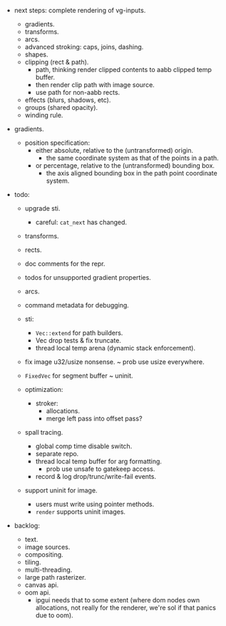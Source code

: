 
- next steps: complete rendering of vg-inputs.
    - gradients.
    - transforms.
    - arcs.
    - advanced stroking: caps, joins, dashing.
    - shapes.
    - clipping (rect & path).
        - path, thinking render clipped contents to aabb clipped temp buffer.
        - then render clip path with image source.
        - use path for non-aabb rects.
    - effects (blurs, shadows, etc).
    - groups (shared opacity).
    - winding rule.


- gradients.
    - position specification:
        - either absolute, relative to the (untransformed) origin.
            - the same coordinate system as that of the points in a path.
        - or percentage, relative to the (untransformed) bounding box.
            - the axis aligned bounding box in the path point coordinate system.


- todo:
    - upgrade sti.
        - careful: `cat_next` has changed.
    - transforms.
    - rects.
    - doc comments for the repr.
    - todos for unsupported gradient properties.
    - arcs.

    - command metadata for debugging.

    - sti:
        - `Vec::extend` for path builders.
        - Vec drop tests & fix truncate.
        - thread local temp arena (dynamic stack enforcement).

    - fix image u32/usize nonsense. ~ prob use usize everywhere.
    - `FixedVec` for segment buffer ~ uninit.

    - optimization:
        - stroker:
            - allocations.
            - merge left pass into offset pass?

    - spall tracing.
        - global comp time disable switch.
        - separate repo.
        - thread local temp buffer for arg formatting.
            - prob use unsafe to gatekeep access.
        - record & log drop/trunc/write-fail events.


    - support uninit for image.
        - users must write using pointer methods.
        - `render` supports uninit images.


- backlog:
    - text.
    - image sources.
    - compositing.
    - tiling.
    - multi-threading.
    - large path rasterizer.
    - canvas api.
    - oom api.
        - ipgui needs that to some extent (where dom nodes own allocations,
          not really for the renderer, we're sol if that panics due to oom).


